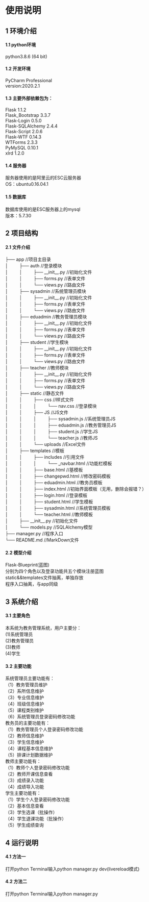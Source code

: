 <h1>使用说明</h1>
  <h2>1 环境介绍</h2>
<h4>1.1 python环境</h4>
python3.8.6 (64 bit)
<h4>1.2 开发环境</h4>
PyCharm Professional<br>
version:2020.2.1
<h4>1.3 主要外部依赖包为：</h4>
Flask 1.1.2<br>
Flask_Bootstrap 3.3.7<br>
Flask-Login 0.5.0<br>
Flask-SQLAlchemy 2.4.4<br>
Flask-Script 2.0.6<br>
Flask-WTF 0.14.3<br>
WTForms 2.3.3<br>
PyMySQL 0.10.1<br>
xlrd 1.2.0
<h4>1.4 服务器</h4>
服务器使用的是阿里云的ESC云服务器<br>
OS：ubuntu0.16.04.1<br>
<h4>1.5 数据库</h4>
数据库使用的是ESC服务器上的mysql<br>
版本：5.7.30
<h2>2 项目结构</h2>
<h4>2.1 文件介绍</h4>
├── app //项目主目录<br>
│&nbsp; &nbsp; &nbsp; &nbsp; &nbsp;├── auth //登录模块<br>
│&nbsp; &nbsp; &nbsp; &nbsp; &nbsp;│&nbsp; &nbsp; &nbsp; &nbsp; &nbsp;├── __init__.py //初始化文件<br>
│&nbsp; &nbsp; &nbsp; &nbsp; &nbsp;│&nbsp; &nbsp; &nbsp; &nbsp; &nbsp;├── forms.py //表单文件<br>
│&nbsp; &nbsp; &nbsp; &nbsp; &nbsp;│&nbsp; &nbsp; &nbsp; &nbsp; &nbsp;└── views.py //路由文件<br>
│&nbsp; &nbsp; &nbsp; &nbsp; &nbsp;├── sysadmin //系统管理员模块<br>
│&nbsp; &nbsp; &nbsp; &nbsp; &nbsp;│&nbsp; &nbsp; &nbsp; &nbsp; &nbsp;├── __init__.py //初始化文件<br>
│&nbsp; &nbsp; &nbsp; &nbsp; &nbsp;│&nbsp; &nbsp; &nbsp; &nbsp; &nbsp;├── forms.py //表单文件<br>
│&nbsp; &nbsp; &nbsp; &nbsp; &nbsp;│&nbsp; &nbsp; &nbsp; &nbsp; &nbsp;└── views.py //路由文件<br>
│&nbsp; &nbsp; &nbsp; &nbsp; &nbsp;├── eduadmin //教务管理员模块<br>
│&nbsp; &nbsp; &nbsp; &nbsp; &nbsp;│&nbsp; &nbsp; &nbsp; &nbsp; &nbsp;├── __init__.py //初始化文件<br>
│&nbsp; &nbsp; &nbsp; &nbsp; &nbsp;│&nbsp; &nbsp; &nbsp; &nbsp; &nbsp;├── forms.py //表单文件<br>
│&nbsp; &nbsp; &nbsp; &nbsp; &nbsp;│&nbsp; &nbsp; &nbsp; &nbsp; &nbsp;└── views.py //路由文件<br>
│&nbsp; &nbsp; &nbsp; &nbsp; &nbsp;├── student //学生模块<br>
│&nbsp; &nbsp; &nbsp; &nbsp; &nbsp;│&nbsp; &nbsp; &nbsp; &nbsp; &nbsp;├── __init__.py //初始化文件<br>
│&nbsp; &nbsp; &nbsp; &nbsp; &nbsp;│&nbsp; &nbsp; &nbsp; &nbsp; &nbsp;├── forms.py //表单文件<br>
│&nbsp; &nbsp; &nbsp; &nbsp; &nbsp;│&nbsp; &nbsp; &nbsp; &nbsp; &nbsp;└── views.py //路由文件<br>
│&nbsp; &nbsp; &nbsp; &nbsp; &nbsp;├── teacher //教师模块<br>
│&nbsp; &nbsp; &nbsp; &nbsp; &nbsp;│&nbsp; &nbsp; &nbsp; &nbsp; &nbsp;├── __init__.py //初始化文件<br>
│&nbsp; &nbsp; &nbsp; &nbsp; &nbsp;│&nbsp; &nbsp; &nbsp; &nbsp; &nbsp;├── forms.py //表单文件<br>
│&nbsp; &nbsp; &nbsp; &nbsp; &nbsp;│&nbsp; &nbsp; &nbsp; &nbsp; &nbsp;└── views.py //路由文件<br>
│&nbsp; &nbsp; &nbsp; &nbsp; &nbsp;├── static //静态文件<br>
│&nbsp; &nbsp; &nbsp; &nbsp; &nbsp;│&nbsp; &nbsp; &nbsp; &nbsp; &nbsp;├── css //样式文件<br>
│&nbsp; &nbsp; &nbsp; &nbsp; &nbsp;│&nbsp; &nbsp; &nbsp; &nbsp; &nbsp;│&nbsp; &nbsp; &nbsp; &nbsp; &nbsp;└── nav.css //登录模块<br>
│&nbsp; &nbsp; &nbsp; &nbsp; &nbsp;│&nbsp; &nbsp; &nbsp; &nbsp; &nbsp;├── JS //JS文件<br>
│&nbsp; &nbsp; &nbsp; &nbsp; &nbsp;│&nbsp; &nbsp; &nbsp; &nbsp; &nbsp;│&nbsp; &nbsp; &nbsp; &nbsp; &nbsp;├── sysadmin.js //系统管理员JS<br>
│&nbsp; &nbsp; &nbsp; &nbsp; &nbsp;│&nbsp; &nbsp; &nbsp; &nbsp; &nbsp;│&nbsp; &nbsp; &nbsp; &nbsp; &nbsp;├── eduadmin.js //教务管理员JS<br>
│&nbsp; &nbsp; &nbsp; &nbsp; &nbsp;│&nbsp; &nbsp; &nbsp; &nbsp; &nbsp;│&nbsp; &nbsp; &nbsp; &nbsp; &nbsp;├── student.js //学生JS<br>
│&nbsp; &nbsp; &nbsp; &nbsp; &nbsp;│&nbsp; &nbsp; &nbsp; &nbsp; &nbsp;│&nbsp; &nbsp; &nbsp; &nbsp; &nbsp;└── teacher.js //教师JS<br>
│&nbsp; &nbsp; &nbsp; &nbsp; &nbsp;│&nbsp; &nbsp; &nbsp; &nbsp; &nbsp;└── uploads //Excel文件<br>
│&nbsp; &nbsp; &nbsp; &nbsp; &nbsp;├── templates //模板<br>
│&nbsp; &nbsp; &nbsp; &nbsp; &nbsp;│&nbsp; &nbsp; &nbsp; &nbsp; &nbsp;├── includes //引用文件<br>
│&nbsp; &nbsp; &nbsp; &nbsp; &nbsp;│&nbsp; &nbsp; &nbsp; &nbsp; &nbsp;│&nbsp; &nbsp; &nbsp; &nbsp; &nbsp;└── _navbar.html //功能栏模板<br>
│&nbsp; &nbsp; &nbsp; &nbsp; &nbsp;│&nbsp; &nbsp; &nbsp; &nbsp; &nbsp;├── base.html //基模板<br>
│&nbsp; &nbsp; &nbsp; &nbsp; &nbsp;│&nbsp; &nbsp; &nbsp; &nbsp; &nbsp;├── changepwd.html //修改密码模板<br>
│&nbsp; &nbsp; &nbsp; &nbsp; &nbsp;│&nbsp; &nbsp; &nbsp; &nbsp; &nbsp;├── eduadmin.html //教务员模板<br>
│&nbsp; &nbsp; &nbsp; &nbsp; &nbsp;│&nbsp; &nbsp; &nbsp; &nbsp; &nbsp;├── index.html //初始界面模板（无用，删除会报错？）<br>
│&nbsp; &nbsp; &nbsp; &nbsp; &nbsp;│&nbsp; &nbsp; &nbsp; &nbsp; &nbsp;├── login.html //登录模板<br>
│&nbsp; &nbsp; &nbsp; &nbsp; &nbsp;│&nbsp; &nbsp; &nbsp; &nbsp; &nbsp;├── student.html //学生模板<br>
│&nbsp; &nbsp; &nbsp; &nbsp; &nbsp;│&nbsp; &nbsp; &nbsp; &nbsp; &nbsp;├── sysadmin.html //系统管理员模板<br>
│&nbsp; &nbsp; &nbsp; &nbsp; &nbsp;│&nbsp; &nbsp; &nbsp; &nbsp; &nbsp;└── teacher.html //教师模板<br>
│&nbsp; &nbsp; &nbsp; &nbsp; &nbsp;├── __init__.py //初始化文件<br>
│&nbsp; &nbsp; &nbsp; &nbsp; &nbsp;└── models.py //SQLAlchemy模型<br>
├── manager.py //程序入口<br>
└── README.md //MarkDown文件
<h4>2.2 模型介绍</h4>
Flask-Blueprint(蓝图)<br>
分别为四个角色以及登录功能共五个模块注册蓝图<br>
static&&templates文件抽离，单独存放<br>
程序入口抽离，与app同级<br>
<h2>3 系统介绍</h2>
<h4>3.1 主要角色</h4>
本系统为教务管理系统，用户主要分：<br>
(1)系统管理员<br>
(2)教务管理员<br>
(3)教师<br>
(4)学生<br>
<h4>3.2 主要功能</h4>
系统管理员主要功能有：<br>
（1）教务管理员维护<br>
（2）系所信息维护<br>
（3）专业信息维护<br>
（4）班级信息维护<br>
（5）课程类别维护<br>
（6）系统管理员登录密码修改功能<br>
教务员的主要功能有：<br>
（1）教务管理员个人登录密码修改功能<br>
（2）教师信息维护<br>
（3）学生信息维护<br>
（4）课程基本信息维护<br>
（5）排课计划数据维护<br>
教师主要功能有：<br>
（1）教师个人登录密码修改功能<br>
（2）教师开课信息查看<br>
（3）成绩录入功能<br>
（4）成绩导入功能<br>
学生主要功能有：<br>
（1）学生个人登录密码修改功能<br>
（2）基本信息查看<br>
（3）学生选课（批操作）<br>
（4）学生退课功能（批操作）<br>
（5）学生成绩查询<br>
<h2>4 运行说明</h2>
<h4>4.1 方法一</h4>
打开python Terminal输入python manager.py dev(livereload模式)
<h4>4.2 方法二</h4>
打开python Terminal输入python manager.py
